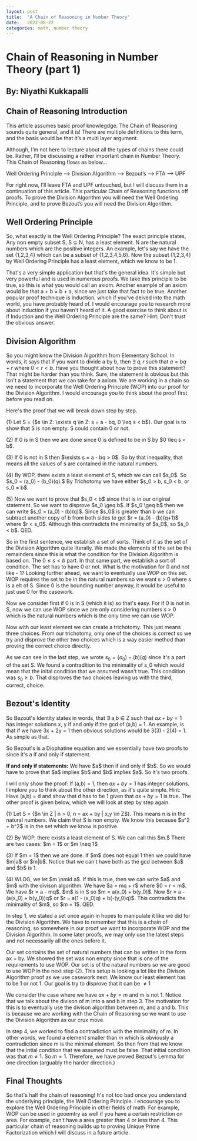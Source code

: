 ```yaml
---
layout: post
title:  "A Chain of Reasoning in Number Theory"
date:   2022-08-22 
categories: math, number theory
---
```


# Chain of Reasoning in Number Theory (part 1)

## By: Niyathi Kukkapalli


## Chain of Reasoning Introduction

This article assumes basic proof knowlegdge. The Chain of Reasoning sounds quite general, and it is! There are multiple definitions to this term, and the basis would be that it’s a multi layer argument.  

Although, I’m not here to lecture about all the types of chains there could be. Rather, I’ll be discussing a rather important chain in Number Theory. This Chain of Reasoning flows as below…

Well Ordering Principle —-> Division Algorithm —-> Bezout’s —-> FTA —-> UPF

For right now, I’ll leave FTA and UPF untouched, but I will discuss them in a continuation of this article. This particular Chain of Reasoning functions off proofs. To prove the Division Algorithm you will need the Well Ordering Principle, and to prove Bezout’s you will need the Division Algorithm.

## Well Ordering Principle

So, what exactly is the Well Ordering Principle? The exact principle states, Any non empty subset S, S $\subseteq$ N, has a least element. N are the natural numbers which are the positive integers. 
An example, let's say we have the set {1,2,3,4} which can be a subset of {1,2,3,4,5,6}. Now the subset
{1,2,3,4} by Well Ordering Principle has a least element, which we know to be 1. 

That's a very simple application but that's the general idea. It's simple but very powerful and is used in numerous proofs. We take this principle to be true, so this is what you would call an axiom. Another example of an axiom would be that a + b = b + a, since we just take that fact to be true. Another popular proof technique is Induction, which if you've delved into the math world, you have probably heard of. I would encourage you to research more about induction if you haven't heard of it. A good exercise to think about is if Induction and the Well Ordering Principle are the same? Hint: Don't trust the obvious answer. 

## Division Algorithm

So you might know the Division Algorithm from Elementary School. In words, it says that if you want to divide a by b, then $\exists$ $q,r$ such that $a = bq + r$ where $0 < r < b$. Have you thought about how to prove this statement? That might be harder than you think. Sure, the statement is obvious but this isn't a statement that we can take for a axiom. We are working in a chain so we need to incorporate the Well Ordering Principle (WOP) into our proof for the Division Algorithm. I would encourage you to think about the proof first before you read on. 

Here's the proof that we will break down step by step. 

<div class = "proof">

  <p> (1) Let S = {$s \in Z: \exists q \in Z: s = a - bq, 0 \leq s < b$}. Our goal is to show that S is non empty. S could contain 0 or not. </p>

  <p> (2) If 0 is in S then we are done since 0 is defined to be in S by $0 \leq s < b$.</p>

  <p> (3) If 0 is not in S then $\exists s = a - bq > 0$. So by that inequality, that means all the values of s are contained in the natural numbers. </p>

  <p> (4) By WOP, there exists a least element of S, which we can call $s_0$. So $s_0 = (a_0) - (b_0)(q).$
  By Trichotomy we have either $s_0 > b, s_0 < b, or s_0 = b$. </p>

  <p> (5) Now we want to prove that $s_0 < b$ since that is in our original statement. So we want to disprove
  $s_0 \geq b$. If $s_0 \geq b$ then we can write $s_0 = (a_0) - (b)(q)$. Since $s_0$ is greater than b we can subtract another copy of b from both sides to get $r = (a_0) - (b)(q+1)$ where $r < s_0$. Although this contradicts the minimality of $s_0$, so $s_0 < b$. QED. </p> 

</div>

So in the first sentence, we establish a set of sorts. Think of it as the set of the Division Algorithm quite literally. We made the elements of the set be the remainders since this is what the condition for the Division Algorithm is based on. The $0 \leq s < b$ part. In that same part, we establish a sort of condition. The set has to have 0 or not. What is the motivation for 0 and not like - 1? Looking further ahead, we want to eventually use WOP on this set. WOP requires the set to be in the natural numbers so we want s > 0 where s is a elt of S. Since 0 is the bounding number anyway, it would be useful to just use 0 for the casework. 

Now we consider first if 0 is in S (which it is) so that's easy. For if 0 is not in S, now we can use WOP since we are only considering numbers s > 0 which is the natural numbers which is the only time we can use WOP. 

Now with our least element we can create a trichotomy. This just means three choices. From our trichotomy, only one of the choices is correct so we try and disprove the other two choices which is a way easier method than proving the correct choice directly. 

As we can see in the last step, we wrote $s_0 = (a_0) - (b)(q)$ since it's a part of the set S. We found a contradition to the minimality of s_0 which would mean that the inital condition that we assumed wasn't true. This condition was $s_0 \geq b$. That disproves the two choices leaving us with the third, correct, choice. 

## Bezout's Identity 

So Bezout's Identity states in words, that $\exists$ a,b $\in$ Z such that $ax + by = 1$ has integer solutions x, y if and only if the gcd of (a,b) = 1. An example, is that if we have 3x + 2y = 1 then obvious solutions would be 3(3) - 2(4) = 1. As simple as that. 

So Bezout's is a Diophatine equation and we essentially have two proofs to since it's a if and only if statement. 

<div class = "warning">
<b>If and only if statements:</b> We have $a$ then if and only if $b$. So we would have to prove that $a$ implies $b$ and $b$ implies $a$. So it's two proofs. 
</div>

I will only show the proof: If (a,b) = 1, then $ax + by = 1$ has integer solutions. I implore you to think about the other direction, as it's quite simple. Hint: Have (a,b) = d and show that d has to be 1 given that $ax + by = 1$ is true. The other proof is given below, which we will look at step by step again.

<div class = "proof">

<p> (1) Let S = {$n \in Z | n > 0, n = ax + by | x,y \in Z$}. This means n is in the natural numbers. 
We claim that S is non empty. We know this because $a^2 + b^2$ is in the set which we know is positive. </p>
<p> (2) By WOP, there exists a least element of S. We can call this $m.$ There are two cases: $m = 1$ or $m \neq 1$ </p>
<p> (3) If $m = 1$ then we are done. If $m$ does not equal 1 then we could have $m|a$ or $m|b$. Notice that we can't have both as the gcd between $a$ and $b$ is 1. </p>
<p> (4) WLOG, we let $m \nmid a$. If this is true, then we can write $a$ and $m$ with the divison algorithm. We have $a = mq + r$ where $0 < r < m$. We have $r = a - mq$. $m$ is in S so $m = a(x_0) + b(y_0)$. Now $r = a - (a(x_0) + b(y_0))q$ or $r = a(1 - (x_0)q) + b(-(y_0)q)$. This contradicts the minimality of $m$, so $m = 1$. QED. </p>
</div>

In step 1, we stated a set once again in hopes to manipulate it like we did for the Division Algorithm. We have to remember that this is a chain of reasoning, so somewhere in our proof we want to incorporate WOP and the Division Algorithm. In some later proofs, we may only use the latest steps and not necessarily all the ones before it. 

Our set contains the set of natural numbers that can be written in the form ax + by. We showed the set was non empty since that is one of the requirements to use WOP. Our set is of the natural numbers so we are good to use WOP in the next step (2). This setup is looking a lot like the Divison Algorithm proof as we use casework next. We know our least element has to be 1 or not 1. Our goal is try to disprove that it can be $\neq 1$ 

We consider the case where we have $ax + by = m$ and m is not 1. Notice that we talk about the divison of m into a and b in step 3. The motivation for this is to eventually use the divison algorithm between m, and a and b. This is because we are working with the Chain of Reasoning so we want to use the Division Algorithm as our crux move. 

In step 4, we worked to find a contradiction with the minimality of m. In other words, we found a element smaller than $m$ which is obviously a contradiction since m is the minimal element. So then from that we know that the intial condition that we assumed must be false. That initial condition was that $m \neq 1$. So $m = 1$. Therefore, we have proved Bezout's Lemma for one direction (arguably the harder direction.)

## Final Thoughts 

So that's half the chain of reasoning! It's not too bad once you understand the underlying principle, the Well Ordering Principle. I encourage you to explore the Well Ordering Principle in other fields of math. For example, WOP can be used in geoemtry as well if you have a certain restriction on area. For example, can't have a area greater than 4 or less than 4. This particular chain of reasoning builds up to proving Unique Prime Factorization which I will discuss in a future article. 



